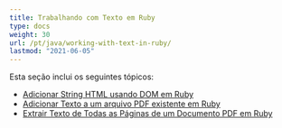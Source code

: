 ```yaml
---
title: Trabalhando com Texto em Ruby
type: docs
weight: 30
url: /pt/java/working-with-text-in-ruby/
lastmod: "2021-06-05"
---
```


Esta seção inclui os seguintes tópicos:

- [Adicionar String HTML usando DOM em Ruby](/pdf/pt/java/add-html-string-using-dom-in-ruby/)
- [Adicionar Texto a um arquivo PDF existente em Ruby](/pdf/pt/java/add-text-to-an-existing-pdf-file-in-ruby/)
- [Extrair Texto de Todas as Páginas de um Documento PDF em Ruby](/pdf/pt/java/extract-text-from-all-the-pages-of-a-pdf-document-in-ruby/)